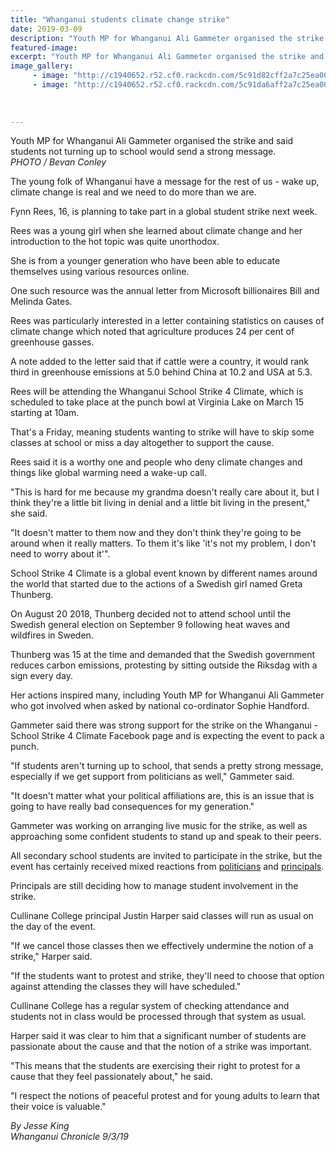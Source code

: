 ```yaml
---
title: "Whanganui students climate change strike"
date: 2019-03-09
description: "Youth MP for Whanganui Ali Gammeter organised the strike and said students not turning up to school would send a strong..."
featured-image: 
excerpt: "Youth MP for Whanganui Ali Gammeter organised the strike and said students not turning up to school would send a strong message."
image_gallery:
	 - image: "http://c1940652.r52.cf0.rackcdn.com/5c91d82cff2a7c25ea000561/ClimateStrike.crowd-Chron-9.3.19.jpg"
	 - image: "http://c1940652.r52.cf0.rackcdn.com/5c91da6aff2a7c25ea000567/ClimateStrike.Fynn-Rees.500.Chron-9.3.jpg"
	
	
	
---
```


<p><span>Youth MP for Whanganui Ali Gammeter organised the strike and said students not turning up to school would send a strong message. <br /><em>PHOTO / Bevan Conley</em></span></p>
<p class="element element-paragraph">The young folk of Whanganui have a message for the rest of us - wake up, climate change is real and we need to do more than we are.</p>
<p class="element element-paragraph">Fynn Rees, 16, is planning to take part in a global student strike next week.</p>
<p class="element element-paragraph">Rees was a young girl when she learned about climate change and her introduction to the hot topic was quite unorthodox.</p>
<p class="element element-paragraph">She is from a younger generation who have been able to educate themselves using various resources online.</p>
<p class="element element-paragraph">One such resource was the annual letter from Microsoft billionaires Bill and Melinda Gates.</p>
<p class="element element-paragraph">Rees was particularly interested in a letter containing statistics on causes of climate change which noted that agriculture produces 24 per cent of greenhouse gasses.</p>
<p class="element element-paragraph">A note added to the letter said that if cattle were a country, it would rank third in greenhouse emissions at 5.0 behind China at 10.2 and USA at 5.3.</p>
<p class="element element-paragraph">Rees will be attending the Whanganui School Strike 4 Climate, which is scheduled to take place at the punch bowl at Virginia Lake on March 15 starting at 10am.</p>
<p class="element element-paragraph">That's a Friday, meaning students wanting to strike will have to skip some classes at school or miss a day altogether to support the cause.</p>
<p class="element element-paragraph">Rees said it is a worthy one and people who deny climate changes and things like global warming need a wake-up call.</p>
<p class="element element-paragraph">"This is hard for me because my grandma doesn't really care about it, but I think they're a little bit living in denial and a little bit living in the present," she said.</p>
<p class="element element-paragraph">"It doesn't matter to them now and they don't think they're going to be around when it really matters. To them it's like 'it's not my problem, I don't need to worry about it'".</p>
<p class="element element-paragraph">School Strike 4 Climate is a global event known by different names around the world that started due to the actions of a Swedish girl named Greta Thunberg.</p>
<p class="element element-paragraph">On August 20 2018, Thunberg decided not to attend school until the Swedish general election on September 9 following heat waves and wildfires in Sweden.</p>
<p class="element element-paragraph">Thunberg was 15 at the time and demanded that the Swedish government reduces carbon emissions, protesting by sitting outside the Riksdag with a sign every day.</p>
<p class="element element-paragraph">Her actions inspired many, including Youth MP for Whanganui Ali Gammeter who got involved when asked by national co-ordinator Sophie Handford.</p>
<p class="element element-paragraph">Gammeter said there was strong support for the strike on the Whanganui - School Strike 4 Climate Facebook page and is expecting the event to pack a punch.</p>
<p class="element element-paragraph">"If students aren't turning up to school, that sends a pretty strong message, especially if we get support from politicians as well," Gammeter said.<span style="color: #666666; font-style: italic;">&nbsp;</span></p>
<p class="element element-paragraph">"It doesn't matter what your political affiliations are, this is an issue that is going to have really bad consequences for my generation."</p>
<p class="element element-paragraph">Gammeter was working on arranging live music for the strike, as well as approaching some confident students to stand up and speak to their peers.</p>
<p class="element element-paragraph">All secondary school students are invited to participate in the strike, but the event has certainly received mixed reactions from&nbsp;<a href="https://www.nzherald.co.nz/nz/news/article.cfm?c_id=1&amp;objectid=12209586" target="_blank">politicians</a>&nbsp;and&nbsp;<a href="https://www.nzherald.co.nz/nz/news/article.cfm?c_id=1&amp;objectid=12207500" target="_blank">principals</a>.</p>
<p class="element element-paragraph">Principals are still deciding how to manage student involvement in the strike.</p>
<p class="element element-paragraph">Cullinane College principal Justin Harper said classes will run as usual on the day of the event.</p>
<p class="element element-paragraph">"If we cancel those classes then we effectively undermine the notion of a strike," Harper said.</p>
<p class="element element-paragraph">"If the students want to protest and strike, they'll need to choose that option against attending the classes they will have scheduled."</p>
<p class="element element-paragraph">Cullinane College has a regular system of checking attendance and students not in class would be processed through that system as usual.</p>
<p class="element element-paragraph">Harper said it was clear to him that a significant number of students are passionate about the cause and that the notion of a strike was important.</p>
<p class="element element-paragraph">"This means that the students are exercising their right to protest for a cause that they feel passionately about," he said.</p>
<p class="element element-paragraph">"I respect the notions of peaceful protest and for young adults to learn that their voice is valuable."</p>
<p><em>By Jesse King</em><br /><em>Whanganui Chronicle 9/3/19</em></p>

